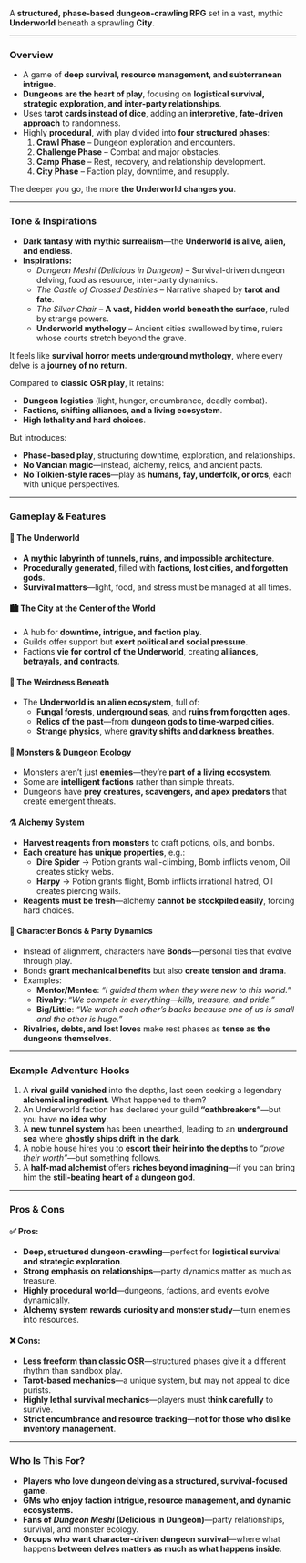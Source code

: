 

A **structured, phase-based dungeon-crawling RPG** set in a vast, mythic **Underworld** beneath a sprawling **City**.

---

### Overview
- A game of **deep survival, resource management, and subterranean intrigue**.
- **Dungeons are the heart of play**, focusing on **logistical survival, strategic exploration, and inter-party relationships**.
- Uses **tarot cards instead of dice**, adding an **interpretive, fate-driven approach** to randomness.
- Highly **procedural**, with play divided into **four structured phases**:  
  1. **Crawl Phase** – Dungeon exploration and encounters.  
  2. **Challenge Phase** – Combat and major obstacles.  
  3. **Camp Phase** – Rest, recovery, and relationship development.  
  4. **City Phase** – Faction play, downtime, and resupply.  

The deeper you go, the more **the Underworld changes you**.

---

### Tone & Inspirations
- **Dark fantasy with mythic surrealism**—the **Underworld is alive, alien, and endless**.  
- **Inspirations:**  
  - *Dungeon Meshi (Delicious in Dungeon)* – Survival-driven dungeon delving, food as resource, inter-party dynamics.  
  - *The Castle of Crossed Destinies* – Narrative shaped by **tarot and fate**.  
  - *The Silver Chair* – **A vast, hidden world beneath the surface**, ruled by strange powers.  
  - **Underworld mythology** – Ancient cities swallowed by time, rulers whose courts stretch beyond the grave.  

It feels like **survival horror meets underground mythology**, where every delve is a **journey of no return**.  

Compared to **classic OSR play**, it retains:  
- **Dungeon logistics** (light, hunger, encumbrance, deadly combat).  
- **Factions, shifting alliances, and a living ecosystem**.  
- **High lethality and hard choices**.  

But introduces:  
- **Phase-based play**, structuring downtime, exploration, and relationships.  
- **No Vancian magic**—instead, alchemy, relics, and ancient pacts.  
- **No Tolkien-style races**—play as **humans, fay, underfolk, or orcs**, each with unique perspectives.

---

### Gameplay & Features

#### 🏰 The Underworld
- **A mythic labyrinth of tunnels, ruins, and impossible architecture**.  
- **Procedurally generated**, filled with **factions, lost cities, and forgotten gods**.  
- **Survival matters**—light, food, and stress must be managed at all times.  

#### 🏙️ The City at the Center of the World
- A hub for **downtime, intrigue, and faction play**.  
- Guilds offer support but **exert political and social pressure**.  
- Factions **vie for control of the Underworld**, creating **alliances, betrayals, and contracts**.  

#### 🌌 The Weirdness Beneath
- The **Underworld is an alien ecosystem**, full of:  
  - **Fungal forests**, **underground seas**, and **ruins from forgotten ages**.  
  - **Relics of the past**—from **dungeon gods to time-warped cities**.  
  - **Strange physics**, where **gravity shifts and darkness breathes**.  

#### 🐉 Monsters & Dungeon Ecology
- Monsters aren’t just **enemies**—they’re **part of a living ecosystem**.  
- Some are **intelligent factions** rather than simple threats.  
- Dungeons have **prey creatures, scavengers, and apex predators** that create emergent threats.  

#### ⚗️ Alchemy System
- **Harvest reagents from monsters** to craft potions, oils, and bombs.  
- **Each creature has unique properties**, e.g.:  
  - **Dire Spider** → Potion grants wall-climbing, Bomb inflicts venom, Oil creates sticky webs.  
  - **Harpy** → Potion grants flight, Bomb inflicts irrational hatred, Oil creates piercing wails.  
- **Reagents must be fresh**—alchemy **cannot be stockpiled easily**, forcing hard choices.  

#### 🔗 Character Bonds & Party Dynamics
- Instead of alignment, characters have **Bonds**—personal ties that evolve through play.  
- Bonds **grant mechanical benefits** but also **create tension and drama**.  
- Examples:  
  - **Mentor/Mentee**: *“I guided them when they were new to this world.”*  
  - **Rivalry**: *“We compete in everything—kills, treasure, and pride.”*  
  - **Big/Little**: *“We watch each other’s backs because one of us is small and the other is huge.”*  
- **Rivalries, debts, and lost loves** make rest phases as **tense as the dungeons themselves**.

---

### Example Adventure Hooks
1. A **rival guild vanished** into the depths, last seen seeking a legendary **alchemical ingredient**. What happened to them?  
2. An Underworld faction has declared your guild **“oathbreakers”**—but you have **no idea why**.  
3. A **new tunnel system** has been unearthed, leading to an **underground sea** where **ghostly ships drift in the dark**.  
4. A noble house hires you to **escort their heir into the depths** to *“prove their worth”*—but something follows.  
5. A **half-mad alchemist** offers **riches beyond imagining**—if you can bring him the **still-beating heart of a dungeon god**.  

---

### Pros & Cons

#### ✅ Pros:
- **Deep, structured dungeon-crawling**—perfect for **logistical survival and strategic exploration**.  
- **Strong emphasis on relationships**—party dynamics matter as much as treasure.  
- **Highly procedural world**—dungeons, factions, and events evolve dynamically.  
- **Alchemy system rewards curiosity and monster study**—turn enemies into resources.  

#### ❌ Cons:
- **Less freeform than classic OSR**—structured phases give it a different rhythm than sandbox play.  
- **Tarot-based mechanics**—a unique system, but may not appeal to dice purists.  
- **Highly lethal survival mechanics**—players must **think carefully** to survive.  
- **Strict encumbrance and resource tracking**—**not for those who dislike inventory management**.  

---

### Who Is This For?
- **Players who love dungeon delving as a structured, survival-focused game.**  
- **GMs who enjoy faction intrigue, resource management, and dynamic ecosystems.**  
- **Fans of *Dungeon Meshi* (Delicious in Dungeon)**—party relationships, survival, and monster ecology.  
- **Groups who want character-driven dungeon survival**—where what happens **between delves matters as much as what happens inside**.  
